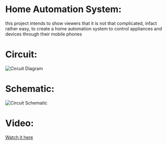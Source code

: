 # Home Automation System:

this project intends to show viewers that it is not that complicated, infact rather easy,
to create a home automation system to control appliances and devices through their mobile phones

# Circuit:

![Circuit Diagram](https://raw.githubusercontent.com/abdalmoniem/DIY_Polls/Poll_Projects/Poll_#1_Home_Automation_System/Circuit_and_Schematic/home_automation_bb.png)

# Schematic:

![Circuit Schematic](https://raw.githubusercontent.com/abdalmoniem/DIY_Polls/Poll_Projects/Poll_#1_Home_Automation_System/Circuit_and_Schematic/home_automation_schem.png)

# Video:
[Watch it here](https://youtu.be/0KoH8uTKFFk)